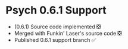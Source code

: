 # Psych 0.6.1 Support

* (0.6.1) Source code implemented :negative_squared_cross_mark:
* Merged with Funkin' Laser's source code :negative_squared_cross_mark:
* Published 0.6.1 support branch :white_check_mark:
